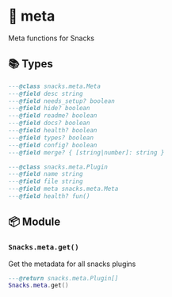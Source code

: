 # 🍿 meta

Meta functions for Snacks

<!-- docgen -->

## 📚 Types

```lua
---@class snacks.meta.Meta
---@field desc string
---@field needs_setup? boolean
---@field hide? boolean
---@field readme? boolean
---@field docs? boolean
---@field health? boolean
---@field types? boolean
---@field config? boolean
---@field merge? { [string|number]: string }
```

```lua
---@class snacks.meta.Plugin
---@field name string
---@field file string
---@field meta snacks.meta.Meta
---@field health? fun()
```

## 📦 Module

### `Snacks.meta.get()`

Get the metadata for all snacks plugins

```lua
---@return snacks.meta.Plugin[]
Snacks.meta.get()
```
